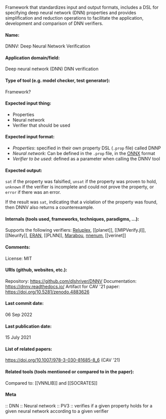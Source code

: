 Framework that standardizes input and output formats, includes a DSL for specifying deep neural network (DNN) properties and provides simplification and reduction operations to facilitate the application, development and comparison of DNN verifiers.

#### Name:
DNNV: Deep Neural Network Verification

#### Application domain/field:
Deep neural network (DNN)
DNN verification

#### Type of tool (e.g. model checker, test generator):
Framework?

#### Expected input thing:
- Properties
- Neural network
- Verifier that should be used

#### Expected input format:
- *Properties*: specified in their own property DSL (`.prop` file) called DNNP
- *Neural network*: Can be defined in the `.prop` file, in the [ONNX](../Formats/ONNX.md) format
- *Verifier to be used*: defined as a parameter when calling the DNNV tool

#### Expected output:
`sat` if the property was falsified, `unsat` if the property was proven to hold, `unknown` if the verifier is incomplete and could not prove the property, or `error` if there was an error.

If the result was `sat`, indicating that a violation of the property was found, then DNNV also returns a counterexample.

#### Internals (tools used, frameworks, techniques, paradigms, ...):
Supports the following verifiers: [Reluplex](Solvers/SMT/Reluplex.md), [[planet]], [[MIPVerify.jl]], [[Neurify]], [ERAN](ERAN.md), [[PLNN]], [Marabou](Marabou.md), [nnenum](nnenum.md), [[verinet]]

#### Comments:
License: MIT

#### URIs (github, websites, etc.):
Repository: https://github.com/dlshriver/DNNV
Documentation: https://dnnv.readthedocs.io/
Artifact for CAV '21 paper: https://doi.org/10.5281/zenodo.4883626

#### Last commit date:
06 Sep 2022

#### Last publication date:
15 July 2021

#### List of related papers:
https://doi.org/10.1007/978-3-030-81685-8_6 (CAV '21)

#### Related tools (tools mentioned or compared to in the paper):
Compared to: [[VNNLIB]] and [[SOCRATES]]

#### Meta
:: DNN
:: Neural network
:: PV3 :: verifies if a given property holds for a given neural network according to a given verifier